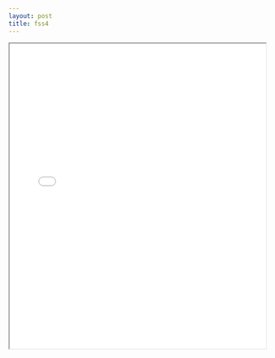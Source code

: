 ```yaml
---
layout: post
title: fss4
---
```


<div class="pdf-container">
<iframe src="/assets/pdfs/fss4.pdf" height="600" width="100%" allowFullScreen="true"></iframe>
</div>

